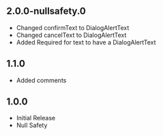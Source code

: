 ## 2.0.0-nullsafety.0
* Changed confirmText to DialogAlertText
* Changed cancelText to DialogAlertText
* Added Required for text to have a DialogAlertText

## 1.1.0
* Added comments

## 1.0.0

* Initial Release
* Null Safety